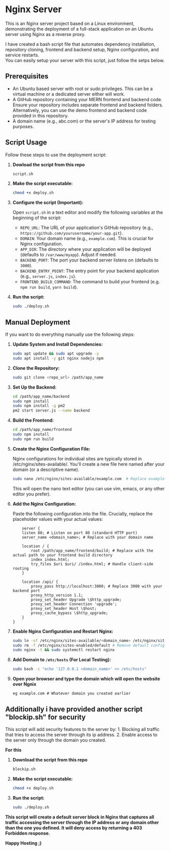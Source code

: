 # Nginx Server
This is an Nginx server project based on a Linux environment, demonstrating the deployment of a full-stack application on an Ubuntu server using Nginx as a reverse proxy.

I have created a bash script file that automates dependency installation, repository cloning, frontend and backend setup, Nginx configuration, and service restarts.<br>
You can easily setup your server with this script, just follow the setps below.

## Prerequisites

*   An Ubuntu based server with root or sudo privileges. This can be a virtual machine or a dedicated server either will work.
*   A GitHub repository containing your MERN frontend and backend code. Ensure your repository includes separate frontend and backend folders. Alternatively, you can use the demo frontend and backend code provided in this repository. 
*   A domain name (e.g., abc.com) or the server's IP address for testing purposes.

## Script Usage
Follow these steps to use the deployment script:

1.  **Dowload the script from this repo**
    ```bash
    script.sh
    ```
2.  **Make the script executable:**

    ```bash
    chmod +x deploy.sh
    ```

3.  **Configure the script (Important):**

    Open `script.sh` in a text editor and modify the following variables at the beginning of the script:

    *   `REPO_URL`: The URL of your application's GitHub repository (e.g., `https://github.com/yourusername/your-app.git`).
    *   `DOMAIN`: Your domain name (e.g., `example.com`). This is crucial for Nginx configuration.
    *   `APP_DIR`: The directory where your application will be deployed (defaults to `/var/www/myapp`). Adjust if needed.
    *   `BACKEND_PORT`: The port your backend server listens on (defaults to `3000`).
    *   `BACKEND_ENTRY_POINT`: The entry point for your backend application (e.g., `server.js`, `index.js`).
    *   `FRONTEND_BUILD_COMMAND`: The command to build your frontend (e.g. `npm run build`, `yarn build`).

4.  **Run the script:**

    ```bash
    sudo ./deploy.sh
    ```

## Manual Deployment

If you want to do everything manually use the following steps:

1.  **Update System and Install Dependencies:**

    ```bash
    sudo apt update && sudo apt upgrade -y
    sudo apt install -y git nginx nodejs npm
    ```

2.  **Clone the Repository:**

    ```bash
    sudo git clone <repo_url> /path/app_name
    ```

3.  **Set Up the Backend:**

    ```bash
    cd /path/app_name/backend 
    sudo npm install
    sudo npm install -g pm2 
    pm2 start server.js --name backend
    ```

4.  **Build the Frontend:**

    ```bash
    cd /path/app_name/frontend 
    sudo npm install
    sudo npm run build
    ```

5.  **Create the Nginx Configuration File:**
    
    Nginx configurations for individual sites are typically stored in /etc/nginx/sites-available/. You'll create a new file here named after your domain (or a descriptive name).
    ```bash
    sudo nano /etc/nginx/sites-available/example.com  # Replace example.com with your domain
    ```
    This will open the nano text editor (you can use vim, emacs, or any other editor you prefer).

6. **Add the Nginx Configuration:**

    Paste the following configuration into the file. Crucially, replace the placeholder values with your actual values:
    ```nginx
        server {
        listen 80; # Listen on port 80 (standard HTTP port)
        server_name <domain_name>; # Replace with your domain name
    
        location / {
            root /path/app_name/frontend/build; # Replace with the actual path to your frontend build directory
            index index.html;
            try_files $uri $uri/ /index.html; # Handle client-side routing
        }
    
        location /api/ {
            proxy_pass http://localhost:3000; # Replace 3000 with your backend port
            proxy_http_version 1.1;
            proxy_set_header Upgrade \$http_upgrade;
            proxy_set_header Connection 'upgrade';
            proxy_set_header Host \$host;
            proxy_cache_bypass \$http_upgrade;
        }
    }
    ```

7.  **Enable Nginx Configuration and Restart Nginx:**

    ```bash
    sudo ln -sf /etc/nginx/sites-available/<domain_name> /etc/nginx/sites-enabled/
    sudo rm -f /etc/nginx/sites-enabled/default # Remove default config
    sudo nginx -t && sudo systemctl restart nginx
    ```

7.  **Add Domain to `/etc/hosts` (For Local Testing):**

    ```bash
    sudo bash -c "echo '127.0.0.1 <domain_name>' >> /etc/hosts"
    ```
8. **Open your browser and type the domain which will open the website over Ngnix**
    ```
    eg example.com # Whatever domain you created earlier
    ```


## Additionally i have provided another script "blockip.sh" for security

 This script will add security features to the server by:
    1. Blocking all traffic that tries to access the server through its ip address.
    2. Enable access to the server only through the domain you created.

**For this**
1. **Download the script from this repo**
    ```bash
    blockip.sh
    ```
2.  **Make the script executable:**

    ```bash
    chmod +x deploy.sh
    ```
3. **Run the script:**

    ```bash
    sudo ./deploy.sh
    ```
**This script will create a default server block in Nginx that captures all traffic accessing the server through the IP address or any domain other than the one you defined. It will deny access by returning a 403 Forbidden response.**

**Happy Hosting ;)**
